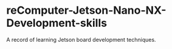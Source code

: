 # reComputer-Jetson-Nano-NX-Development-skills
A record of learning Jetson board development techniques.
